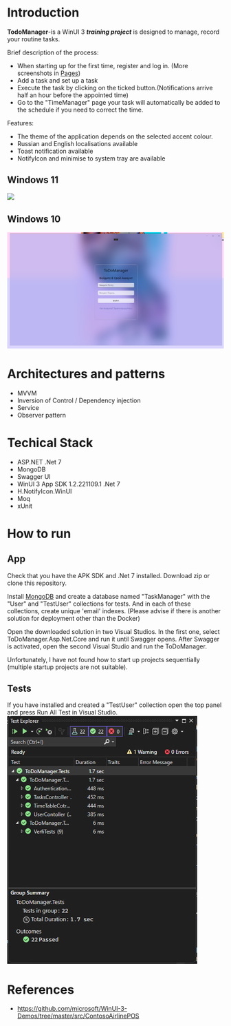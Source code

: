# Introduction
**TodoManager**-is a WinUI 3 ***training project*** is designed to manage, record your routine tasks.

Brief description of the process:
* When starting up for the first time, register and log in. (More screenshots in [Pages](/Source/Docs))
* Add a task and set up a task
* Execute the task by clicking on the ticked button.(Notifications arrive half an hour before the appointed time)
* Go to the "TimeManager" page your task will automatically be added to the schedule if you need to correct the time.

Features:

* The theme of the application depends on the selected accent colour.
* Russian and English localisations available
* Toast notification available
* NotifyIcon and minimise to system tray are available
## Windows 11
![](/Docs/ScreenshotWindows11.png)
## Windows 10
![](/Docs/ScreenshotWindows10.png)
# Architectures and patterns
* MVVM
* Inversion of Control / Dependency injection
* Service
* Observer pattern
# Techical Stack
* ASP.NET .Net 7
* MongoDB
* Swagger UI
* WinUI 3 App SDK 1.2.221109.1 .Net 7
* H.NotifyIcon.WinUI
* Moq
* xUnit
# How to run
## App
Check that you have the APK SDK and .Net 7 installed. Download zip or clone this repository.

Install [MongoDB](https://www.mongodb.com/try/download/community) and create a database named
"TaskManager" with the "User" and "TestUser" collections for tests. And in each of these collections, create unique 'email' indexes. (Please advise if there is another solution for deployment other than the Docker)

Open the downloaded solution in two Visual Studios. In the first one, select ToDoManager.Asp.Net.Core and run it until Swagger opens. After Swagger is activated, open the second Visual Studio and run the ToDoManager.

Unfortunately, I have not found how to start up projects sequentially (multiple startup projects are not suitable).
## Tests
If you have installed and created a "TestUser" collection open the top panel and press Run All Test in Visual Studio.
![](/Docs/TestIsValid.png)
# References
* https://github.com/microsoft/WinUI-3-Demos/tree/master/src/ContosoAirlinePOS
